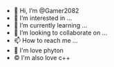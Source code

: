- 👋 Hi, I’m @Gamer2082
- 👀 I’m interested in ...
- 🌱 I’m currently learning ...
- 💞️ I’m looking to collaborate on ...
- 📫 How to reach me ...
- 🐍 I'm love phyton
-  ©️ I'm also love c++

<!---
Gamer2082/Gamer2082 is a ✨ special ✨ repository because its `README.md` (this file) appears on your GitHub profile.
You can click the Preview link to take a look at your changes.
--->
